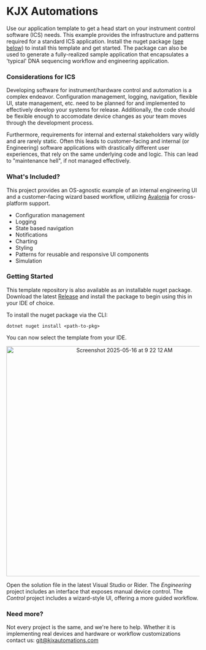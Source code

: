 # **KJX Automations**

Use our application template to get a head start on your instrument
control software (ICS) needs. This example provides the infrastructure and patterns required for a 
standard ICS application. Install the nuget package ([see below](#getting-started)) to install this template and get started.
The package can also be used to generate a fully-realized sample application that encapsulates a 'typical' DNA sequencing workflow and 
engineering application.

### Considerations for ICS

Developing software for instrument/hardware control and automation is a complex endeavor. 
Configuration management, logging, navigation, flexible UI, state management, etc.
need to be planned for and implemented to effectively develop your systems for release. Additionally,
the code should be flexible enough to accomodate device changes as your team moves through the
development process.

Furthermore, requirements for internal and external stakeholders vary wildly and are rarely static.
Often this leads to customer-facing and internal (or Engineering) software applications with drastically different user experiences,
that rely on the same underlying code and logic. This can lead to "maintenance hell",
if not managed effectively.

### What's Included?

This project provides an OS-agnostic example of an internal engineering UI and a customer-facing wizard based workflow,
utilizing [Avalonia](https://avaloniaui.net/) for cross-platform support. 

- Configuration management
- Logging
- State based navigation
- Notifications
- Charting
- Styling
- Patterns for reusable and responsive UI components
- Simulation

### Getting Started

This template repository is also available as an installable nuget package. Download the latest [Release](https://github.com/kjxautomations/framework-template/releases) and install 
the package to begin using this in your IDE of choice.

To install the nuget package via the CLI:

```
dotnet nuget install <path-to-pkg>
```

You can now select the template from your IDE.

<p align="center">
<img width="600" alt="Screenshot 2025-05-16 at 9 22 12 AM" src="https://github.com/user-attachments/assets/472df699-56b9-4d21-a899-bf1d5f266807" />
</p>

Open the solution file in the latest Visual Studio or Rider. The _Engineering_ project includes an interface that exposes manual device control. 
The _Control_ project includes a wizard-style UI, offering a more guided workflow.

### Need more?

Not every project is the same, and we're here to help. Whether it is implementing real devices and hardware or workflow customizations contact us: git@kjxautomations.com
